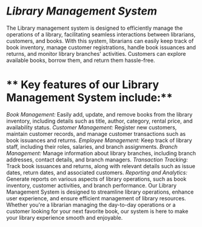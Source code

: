 # *Library Management System*

The Library management system is designed to efficiently manage the operations of a library, facilitating seamless interactions between librarians, customers, and books.
With this system, librarians can easily keep track of book inventory, manage customer registrations, handle book issuances and returns, and monitor library branches' activities. Customers can explore available books, borrow them, and return them hassle-free.

# ** Key features of our Library Management System include:**

*Book Management:* Easily add, update, and remove books from the library inventory, including details such as title, author, category, rental price, and availability status.
*Customer Management:* Register new customers, maintain customer records, and manage customer transactions such as book issuances and returns.
*Employee Management:* Keep track of library staff, including their roles, salaries, and branch assignments.
*Branch Management:* Manage information about library branches, including branch addresses, contact details, and branch managers.
*Transaction Tracking:* Track book issuances and returns, along with relevant details such as issue dates, return dates, and associated customers.
*Reporting and Analytics:* Generate reports on various aspects of library operations, such as book inventory, customer activities, and branch performance.
Our Library Management System is designed to streamline library operations, enhance user experience, and ensure efficient management of library resources. Whether you're a librarian managing the day-to-day operations or a customer looking for your next favorite book, our system is here to make your library experience smooth and enjoyable.
